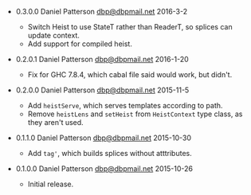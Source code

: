 * 0.3.0.0 Daniel Patterson <dbp@dbpmail.net> 2016-3-2

  - Switch Heist to use StateT rather than ReaderT, so splices can
    update context.
  - Add support for compiled heist.

* 0.2.0.1 Daniel Patterson <dbp@dbpmail.net> 2016-1-20

  - Fix for GHC 7.8.4, which cabal file said would work, but didn't.

* 0.2.0.0 Daniel Patterson <dbp@dbpmail.net> 2015-11-5

  - Add `heistServe`, which serves templates according to path.
  - Remove `heistLens` and `setHeist` from `HeistContext` type class,
    as they aren't used.

* 0.1.1.0 Daniel Patterson <dbp@dbpmail.net> 2015-10-30

  - Add `tag'`, which builds splices without atttributes.

* 0.1.0.0 Daniel Patterson <dbp@dbpmail.net> 2015-10-26

  - Initial release.
